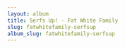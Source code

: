```yaml
---
layout: album
title: Serfs Up! - Fat White Family
slug: fatwhitefamily-serfsup
album_slug: fatwhitefamily-serfsup
---
```


